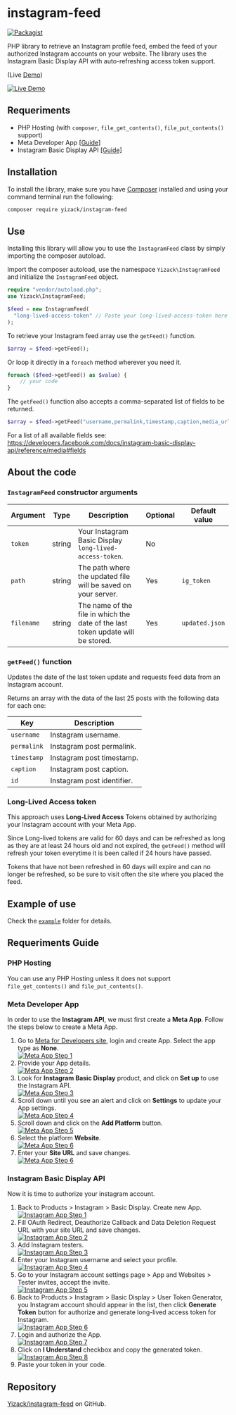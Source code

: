 # instagram-feed

[![Packagist](https://img.shields.io/packagist/v/yizack/instagram-feed.svg)](https://packagist.org/packages/yizack/instagram-feed)

PHP library to retrieve an Instagram profile feed, embed the feed of your authorized Instagram accounts on your website. The library uses the Instagram Basic Display API with auto-refreshing access token support.

(Live [Demo](https://instagram-feed.yizack.com/demo/))

[![Live Demo](https://yizack.com/images/instagram-feed/demo.gif)](https://instagram-feed.yizack.com/demo/)

## Requeriments

- PHP Hosting (with `composer`, `file_get_contents()`, `file_put_contents()` support)
- Meta Developer App [[Guide]](#meta-developer-app)
- Instagram Basic Display API [[Guide]](#instagram-basic-display-api)

## Installation

To install the library, make sure you have [Composer](https://getcomposer.org/) installed and using your command terminal run the following:

```sh
composer require yizack/instagram-feed
```

## Use

Installing this library will allow you to use the `InstagramFeed` class by simply importing the composer autoload.

Import the composer autoload, use the namespace `Yizack\InstagramFeed` and initialize the `InstagramFeed` object.

```php
require "vendor/autoload.php";
use Yizack\InstagramFeed;

$feed = new InstagramFeed(
  "long-lived-access-token" // Paste your long-lived-access-token here
);
```

To retrieve your Instagram feed array use the `getFeed()` function.

```php
$array = $feed->getFeed();
```

Or loop it directly in a `foreach` method wherever you need it.

```php
foreach ($feed->getFeed() as $value) {
    // your code
}
```

The `getFeed()` function also accepts a comma-separated list of fields to be returned.

```php
$array = $feed->getFeed("username,permalink,timestamp,caption,media_url");
```

For a list of all available fields see: https://developers.facebook.com/docs/instagram-basic-display-api/reference/media#fields

## About the code

### `InstagramFeed` constructor arguments

| Argument   | Type   | Description                                                                     | Optional | Default value  |
|------------|--------|---------------------------------------------------------------------------------|----------|----------------|
| `token`    | string | Your Instagram Basic Display `long-lived-access-token`.                         | No       |                |
| `path`     | string | The path where the updated file will be saved on your server.                   | Yes      | `ig_token`     |
| `filename` | string | The name of the file in which the date of the last token update will be stored. | Yes      | `updated.json` |

### `getFeed()` function
Updates the date of the last token update and requests feed data from an Instagram account.


Returns an array with the data of the last 25 posts with the following data for each one:

| Key         | Description                |
|-------------|----------------------------|
| `username`  | Instagram username.        |
| `permalink` | Instagram post permalink.  |
| `timestamp` | Instagram post timestamp.  |
| `caption`   | Instagram post caption.    |
| `id`        | Instagram post identifier. |

### Long-Lived Access token

This approach uses **Long-Lived Access** Tokens obtained by authorizing your Instagram account with your Meta App.

Since Long-lived tokens are valid for 60 days and can be refreshed as long as they are at least 24 hours old and not expired, the `getFeed()` method will refresh your token everytime it is been called if 24 hours have passed.

Tokens that have not been refreshed in 60 days will expire and can no longer be refreshed, so be sure to visit often the site where you placed the feed.

## Example of use

Check the [`example`](/example/) folder for details.

## Requeriments Guide

### PHP Hosting

You can use any PHP Hosting unless it does not support `file_get_contents()` and `file_put_contents()`.

### Meta Developer App
In order to use the **Instagram API**, we must first create a **Meta App**. Follow the steps below to create a Meta App.

1. Go to [Meta for Developers site](https://developers.facebook.com/apps/create/), login and create App. Select the app type as **None**.\
[![Meta App Step 1](https://yizack.com/images/instagram-feed/meta-app-1.jpg)](https://developers.facebook.com/)
2. Provide your App details.\
[![Meta App Step 2](https://yizack.com/images/instagram-feed/meta-app-2.jpg)](https://developers.facebook.com/)
3. Look for **Instagram Basic Display** product, and click on **Set up** to use the Instagram API.\
[![Meta App Step 3](https://yizack.com/images/instagram-feed/meta-app-3.jpg)](https://developers.facebook.com/)
4. Scroll down until you see an alert and click on **Settings** to update your App settings.\
[![Meta App Step 4](https://yizack.com/images/instagram-feed/meta-app-4.jpg)](https://developers.facebook.com/)
5. Scroll down and click on the **Add Platform** button.\
[![Meta App Step 5](https://yizack.com/images/instagram-feed/meta-app-5.jpg)](https://developers.facebook.com/)
6. Select the platform **Website**.\
[![Meta App Step 6](https://yizack.com/images/instagram-feed/meta-app-6.jpg)](https://developers.facebook.com/)
7. Enter your **Site URL** and save changes.\
[![Meta App Step 6](https://yizack.com/images/instagram-feed/meta-app-7.jpg)](https://developers.facebook.com/)

### Instagram Basic Display API

Now it is time to authorize your instagram account.

1. Back to Products > Instagram > Basic Display. Create new App.\
[![Instagram App Step 1](https://yizack.com/images/instagram-feed/instagram-app-1.jpg)](https://developers.facebook.com/)
2. Fill OAuth Redirect, Deauthorize Callback and Data Deletion Request URL with your site URL and save changes.\
[![Instagram App Step 2](https://yizack.com/images/instagram-feed/instagram-app-2.jpg)](https://developers.facebook.com/)
3. Add Instagram testers.\
[![Instagram App Step 3](https://yizack.com/images/instagram-feed/instagram-app-3.jpg)](https://developers.facebook.com/)
4. Enter your Instagram username and select your profile.\
[![Instagram App Step 4](https://yizack.com/images/instagram-feed/instagram-app-4.jpg)](https://developers.facebook.com/)
5. Go to your Instagram account settings page > App and Websites > Tester invites, accept the invite.\
[![Instagram App Step 5](https://yizack.com/images/instagram-feed/instagram-app-5.jpg)](https://developers.facebook.com/)
6. Back to Products > Instagram > Basic Display > User Token Generator, you Instagram account should appear in the list, then click **Generate Token** button for authorize and generate long-lived access token for Instagram.\
[![Instagram App Step 6](https://yizack.com/images/instagram-feed/instagram-app-6.jpg)](https://developers.facebook.com/)
7. Login and authorize the App.\
[![Instagram App Step 7](https://yizack.com/images/instagram-feed/instagram-app-7.jpg)](https://developers.facebook.com/)
8. Click on **I Understand** checkbox and copy the generated token.\
[![Instagram App Step 8](https://yizack.com/images/instagram-feed/instagram-app-8.jpg)](https://developers.facebook.com/)
9. Paste your token in your code.

## Repository

[Yizack/instagram-feed](https://github.com/Yizack/instagram-feed) on GitHub.
